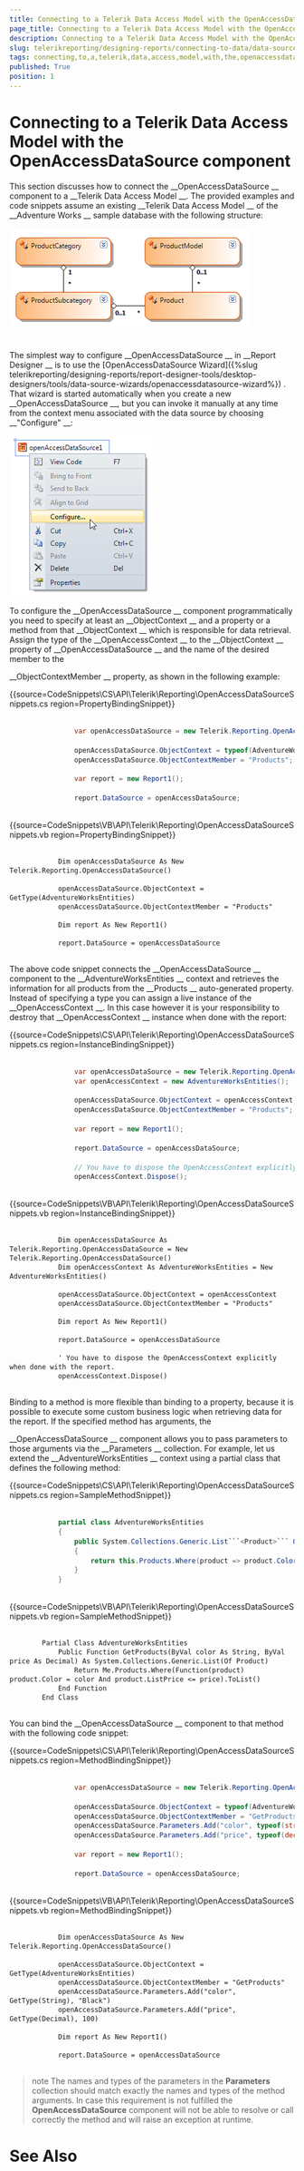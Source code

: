 ```yaml
---
title: Connecting to a Telerik Data Access Model with the OpenAccessDataSource component
page_title: Connecting to a Telerik Data Access Model with the OpenAccessDataSource component | for Telerik Reporting Documentation
description: Connecting to a Telerik Data Access Model with the OpenAccessDataSource component
slug: telerikreporting/designing-reports/connecting-to-data/data-source-components/openaccessdatasource-component/connecting-to-a-telerik-data-access-model-with-the-openaccessdatasource-component
tags: connecting,to,a,telerik,data,access,model,with,the,openaccessdatasource,component
published: True
position: 1
---
```


# Connecting to a Telerik Data Access Model with the OpenAccessDataSource component



This section discusses how to connect the 
__OpenAccessDataSource
__ component to a 
__Telerik Data Access Model
__.
    	The provided examples and code snippets assume an existing 
__Telerik Data Access Model
__ of the 
__Adventure Works
__ 
    	sample database with the following structure:
  
  ![](images/DataSources/OpenAccessDataSourceAdventureWorksEntityModel.png)

## 

The simplest way to configure 
__OpenAccessDataSource
__ in 
__Report Designer
__ is to use 
      	the 
[OpenAccessDataSource Wizard]({%slug telerikreporting/designing-reports/report-designer-tools/desktop-designers/tools/data-source-wizards/openaccessdatasource-wizard%})
. That wizard is started automatically when you create a new 
__OpenAccessDataSource
__, but you can invoke 
      	it manually at any time from the context menu associated with the data source by choosing 
__"Configure"
__:


  
  ![](images/DataSources/OpenAccessDataSourceConfigure.png)

To configure the 
__OpenAccessDataSource
__ component programmatically you need to specify at least an 
__ObjectContext
__      	and a property or a method from that 
__ObjectContext
__ which is responsible for data retrieval. Assign the type of 
      	the 
__OpenAccessContext
__ to the 
__ObjectContext
__ property of 
__OpenAccessDataSource
__ and the name of the desired member to the 
      	
__ObjectContextMember
__ property, as shown in the following example:
      	


{{source=CodeSnippets\CS\API\Telerik\Reporting\OpenAccessDataSourceSnippets.cs region=PropertyBindingSnippet}}
````C#
	
	            var openAccessDataSource = new Telerik.Reporting.OpenAccessDataSource();
	
	            openAccessDataSource.ObjectContext = typeof(AdventureWorksEntities);
	            openAccessDataSource.ObjectContextMember = "Products";
	
	            var report = new Report1();
	
	            report.DataSource = openAccessDataSource;
	
````




{{source=CodeSnippets\VB\API\Telerik\Reporting\OpenAccessDataSourceSnippets.vb region=PropertyBindingSnippet}}
````VB
	
	        Dim openAccessDataSource As New Telerik.Reporting.OpenAccessDataSource()
	
	        openAccessDataSource.ObjectContext = GetType(AdventureWorksEntities)
	        openAccessDataSource.ObjectContextMember = "Products"
	
	        Dim report As New Report1()
	
	        report.DataSource = openAccessDataSource
	
````




The above code snippet connects the 
__OpenAccessDataSource
__ component to the 
__AdventureWorksEntities
__ 
      	context and retrieves the information for all products from the 
__Products
__ auto-generated property.
Instead of specifying a type you can assign a live instance of the 
__OpenAccessContext
__. In this case however it is 
      	your responsibility to destroy that 
__OpenAccessContext
__ instance when done with the report:
      	


{{source=CodeSnippets\CS\API\Telerik\Reporting\OpenAccessDataSourceSnippets.cs region=InstanceBindingSnippet}}
````C#
	
	            var openAccessDataSource = new Telerik.Reporting.OpenAccessDataSource();
	            var openAccessContext = new AdventureWorksEntities();
	
	            openAccessDataSource.ObjectContext = openAccessContext;
	            openAccessDataSource.ObjectContextMember = "Products";
	
	            var report = new Report1();
	
	            report.DataSource = openAccessDataSource;
	
	            // You have to dispose the OpenAccessContext explicitly when done with the report.
	            openAccessContext.Dispose();
	
````




{{source=CodeSnippets\VB\API\Telerik\Reporting\OpenAccessDataSourceSnippets.vb region=InstanceBindingSnippet}}
````VB
	
	        Dim openAccessDataSource As Telerik.Reporting.OpenAccessDataSource = New Telerik.Reporting.OpenAccessDataSource()
	        Dim openAccessContext As AdventureWorksEntities = New AdventureWorksEntities()
	
	        openAccessDataSource.ObjectContext = openAccessContext
	        openAccessDataSource.ObjectContextMember = "Products"
	
	        Dim report As New Report1()
	
	        report.DataSource = openAccessDataSource
	
	        ' You have to dispose the OpenAccessContext explicitly when done with the report.
	        openAccessContext.Dispose()
	
````




Binding to a method is more flexible than binding to a property, because it is possible to execute some 
      	custom business logic when retrieving data for the report. If the specified method has arguments, the 
      	
__OpenAccessDataSource
__ component allows you to pass parameters to those arguments via the 
__Parameters
__ collection. 
      	For example, let us extend the 
__AdventureWorksEntities
__ context using a partial class that defines the following
      	method:
      	


{{source=CodeSnippets\CS\API\Telerik\Reporting\OpenAccessDataSourceSnippets.cs region=SampleMethodSnippet}}
````C#
	
	        partial class AdventureWorksEntities
	        {
	            public System.Collections.Generic.List```<Product>``` GetProducts(string color, decimal price)
	            {
	                return this.Products.Where(product => product.Color == color && product.ListPrice <= price).ToList();
	            }
	        }
	
````




{{source=CodeSnippets\VB\API\Telerik\Reporting\OpenAccessDataSourceSnippets.vb region=SampleMethodSnippet}}
````VB
	
	    Partial Class AdventureWorksEntities
	        Public Function GetProducts(ByVal color As String, ByVal price As Decimal) As System.Collections.Generic.List(Of Product)
	            Return Me.Products.Where(Function(product) product.Color = color And product.ListPrice <= price).ToList()
	        End Function
	    End Class
	
````




You can bind the 
__OpenAccessDataSource
__ component to that method with the following code snippet:
      	


{{source=CodeSnippets\CS\API\Telerik\Reporting\OpenAccessDataSourceSnippets.cs region=MethodBindingSnippet}}
````C#
	
	            var openAccessDataSource = new Telerik.Reporting.OpenAccessDataSource();
	
	            openAccessDataSource.ObjectContext = typeof(AdventureWorksEntities);
	            openAccessDataSource.ObjectContextMember = "GetProducts";
	            openAccessDataSource.Parameters.Add("color", typeof(string), "Black");
	            openAccessDataSource.Parameters.Add("price", typeof(decimal), 100);
	
	            var report = new Report1();
	
	            report.DataSource = openAccessDataSource;
	
````




{{source=CodeSnippets\VB\API\Telerik\Reporting\OpenAccessDataSourceSnippets.vb region=MethodBindingSnippet}}
````VB
	
	        Dim openAccessDataSource As New Telerik.Reporting.OpenAccessDataSource()
	
	        openAccessDataSource.ObjectContext = GetType(AdventureWorksEntities)
	        openAccessDataSource.ObjectContextMember = "GetProducts"
	        openAccessDataSource.Parameters.Add("color", GetType(String), "Black")
	        openAccessDataSource.Parameters.Add("price", GetType(Decimal), 100)
	
	        Dim report As New Report1()
	
	        report.DataSource = openAccessDataSource
	
````




>note The names and types of the parameters in the  __Parameters__  collection should match exactly the names and 	types of the method arguments. In case this requirement is not fulfilled the  __OpenAccessDataSource__  component will 	not be able to resolve or call correctly the method and will raise an exception at runtime.


# See Also

